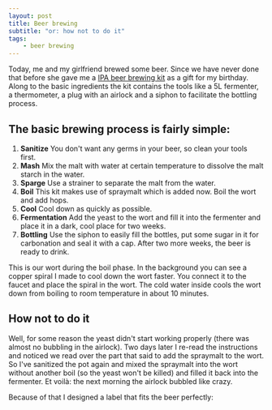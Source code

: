 ```yaml
---
layout: post
title: Beer brewing
subtitle: "or: how not to do it"
tags:
    - beer brewing
---
```


Today, me and my girlfriend brewed some beer.
Since we have never done that before she gave me a [IPA beer brewing kit](http://www.koksbryggeriet.se/)
as a gift for my birthday. Along to the basic ingredients the kit contains the tools like a 5L fermenter,
a thermometer, a plug with an airlock and a siphon to facilitate the bottling process.

The basic brewing process is fairly simple:
-------------------------------------------

1. **Sanitize** You don't want any germs in your beer, so clean your tools first.
2. **Mash** Mix the malt with water at certain temperature to dissolve the malt starch in the water.
3. **Sparge** Use a strainer to separate the malt from the water.
4. **Boil** This kit makes use of spraymalt which is added now. Boil the wort and add hops.
5. **Cool** Cool down as quickly as possible.
6. **Fermentation** Add the yeast to the wort and fill it into the fermenter and place it in a dark, cool place
    for two weeks.
7. **Bottling** Use the siphon to easily fill the bottles, put some sugar in it for carbonation and seal it with a cap.
    After two more weeks, the beer is ready to drink. 

<amp-video
    width="800" height="600"
    layout="responsive"
    src="{{site.post_images}}/2016-07-30-brewing.mp4"
    poster="{{site.post_images}}/2016-07-30-brewing-poster.jpg"
    controls>
</amp-video>
This is our wort during the boil phase. In the background you can see a copper spiral I made to cool down the wort faster.
You connect it to the faucet and place the spiral in the wort. The cold water inside cools the wort down from boiling
to room temperature in about 10 minutes.

How not to do it
----------------
Well, for some reason  the yeast didn't start working properly (there was almost no bubbling in the airlock).
Two days later I re-read the instructions and noticed we read over the part that said to add the spraymalt to the wort.
So I've sanitized the pot again and mixed the spraymalt into the wort without another boil (so the yeast won't be
killed) and filled it back into the fermenter. Et voilà: the next morning the airlock bubbled like crazy.

Because of that I designed a label that fits the beer perfectly:
<amp-img width="329" height="228" src="{{site.post_images}}/2016-07-30-label.png">